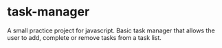 # task-manager
A small practice project for javascript. Basic task manager that allows the user to add, complete or remove tasks from a task list.
